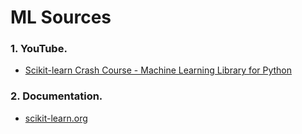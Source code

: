# ML Sources

### 1. YouTube.
  - [Scikit-learn Crash Course - Machine Learning Library for Python](https://youtu.be/0B5eIE_1vpU?si=zbZRC_942jHngrhq)
### 2. Documentation.
  - [scikit-learn.org](https://scikit-learn.org/stable/)
